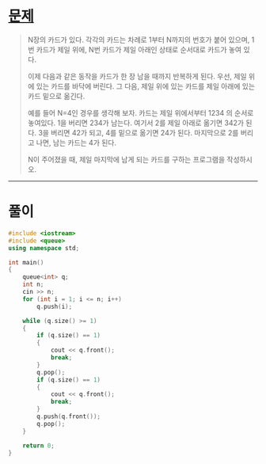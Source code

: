 # [문제](https://www.acmicpc.net/problem/2164 "#2164번")
  
> N장의 카드가 있다. 각각의 카드는 차례로 1부터 N까지의 번호가 붙어 있으며, 1번 카드가 제일 위에, N번 카드가 제일 아래인 상태로 순서대로 카드가 놓여 있다.
> 
> 이제 다음과 같은 동작을 카드가 한 장 남을 때까지 반복하게 된다. 우선, 제일 위에 있는 카드를 바닥에 버린다. 그 다음, 제일 위에 있는 카드를 제일 아래에 있는 카드 밑으로 옮긴다.
> 
> 예를 들어 N=4인 경우를 생각해 보자. 카드는 제일 위에서부터 1234 의 순서로 놓여있다. 1을 버리면 234가 남는다. 여기서 2를 제일 아래로 옮기면 342가 된다. 3을 버리면 42가 되고, 4를 밑으로 옮기면 24가 된다. 마지막으로 2를 버리고 나면, 남는 카드는 4가 된다.
> 
> N이 주어졌을 때, 제일 마지막에 남게 되는 카드를 구하는 프로그램을 작성하시오.
<hr/>

# 풀이

```cpp
#include <iostream>
#include <queue>
using namespace std;

int main()
{
	queue<int> q;
	int n;
	cin >> n;
	for (int i = 1; i <= n; i++)
		q.push(i);

	while (q.size() >= 1)
	{
		if (q.size() == 1)
		{
			cout << q.front();
			break;
		}
		q.pop();
		if (q.size() == 1)
		{
			cout << q.front();
			break;
		}
		q.push(q.front());
		q.pop();
	}

	return 0;
}
```

